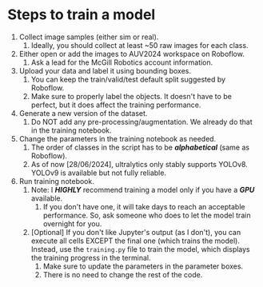 # Steps to train a model
1. Collect image samples (either sim or real).
    1. Ideally, you should collect at least ~50 raw images for each class. 
3. Either open or add the images to AUV2024 workspace on Roboflow.
    1. Ask a lead for the McGill Robotics account information.
4. Upload your data and label it using bounding boxes.
    1. You can keep the train/valid/test default split suggested by Roboflow.
    2. Make sure to properly label the objects. It doesn't have to be perfect, but it does affect the training performance.
5. Generate a new version of the dataset. 
    1. Do NOT add any pre-processing/augmentation. We already do that in the training notebook.
6. Change the parameters in the training notebook as needed.
    1. The order of classes in the script has to be _**alphabetical**_ (same as Roboflow).
    2. As of now [28/06/2024], ultralytics only stably supports YOLOv8. YOLOv9 is available but not fully reliable. 
8. Run training notebook.
    1. Note: I _**HIGHLY**_ recommend training a model only if you have a **_GPU_** available.
        1. If you don't have one, it will take days to reach an acceptable performance. So, ask someone who does to let the model train overnight for you.
    3. [Optional] If you don't like Jupyter's output (as I don't), you can execute all cells EXCEPT the final one (which trains the model). Instead, use the `training.py` file to train the model, which displays the training progress in the terminal.
        1. Make sure to update the parameters in the parameter boxes.
        2. There is no need to change the rest of the code.
